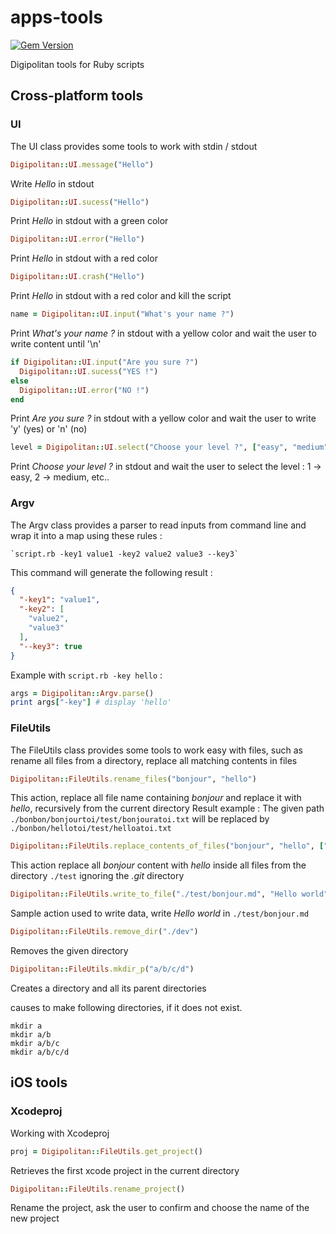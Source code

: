 # apps-tools

[![Gem Version](https://badge.fury.io/rb/digipolitan-apps-tools.svg)](http://badge.fury.io/rb/digipolitan-apps-tools)

Digipolitan tools for Ruby scripts

## Cross-platform tools

### UI

The UI class provides some tools to work with stdin / stdout

````Ruby
Digipolitan::UI.message("Hello")
````
Write *Hello* in stdout

````Ruby
Digipolitan::UI.sucess("Hello")
````
Print *Hello* in stdout with a green color

````Ruby
Digipolitan::UI.error("Hello")
````
Print *Hello* in stdout with a red color

````Ruby
Digipolitan::UI.crash("Hello")
````
Print *Hello* in stdout with a red color and kill the script

````Ruby
name = Digipolitan::UI.input("What's your name ?")
````
Print *What's your name ?* in stdout with a yellow color and wait the user to write content until '\n'

````Ruby
if Digipolitan::UI.input("Are you sure ?")
  Digipolitan::UI.sucess("YES !")
else
  Digipolitan::UI.error("NO !")
end
````
Print *Are you sure ?* in stdout with a yellow color and wait the user to write 'y' (yes) or 'n' (no)

````Ruby
level = Digipolitan::UI.select("Choose your level ?", ["easy", "medium", "hard", "very hard"])
````
Print *Choose your level ?* in stdout and wait the user to select the level : 1 -> easy, 2 -> medium, etc..

### Argv

The Argv class provides a parser to read inputs from command line and wrap it into a map using these rules :
````Sh
`script.rb -key1 value1 -key2 value2 value3 --key3`
````

This command will generate the following result :

````Json
{
  "-key1": "value1",
  "-key2": [
    "value2",
    "value3"
  ],
  "--key3": true
}
````

Example with `script.rb -key hello` :

````Ruby
args = Digipolitan::Argv.parse()
print args["-key"] # display 'hello'
````

### FileUtils

The FileUtils class provides some tools to work easy with files, such as rename all files from a directory, replace all matching contents in files

````Ruby
Digipolitan::FileUtils.rename_files("bonjour", "hello")
````
This action, replace all file name containing *bonjour* and replace it with *hello*, recursively from the current directory
Result example :
The given path `./bonbon/bonjourtoi/test/bonjouratoi.txt` will be replaced by `./bonbon/hellotoi/test/helloatoi.txt`

````Ruby
Digipolitan::FileUtils.replace_contents_of_files("bonjour", "hello", [".git"], "./test")
````
This action replace all *bonjour* content with *hello* inside all files from the directory `./test` ignoring the *.git* directory

````Ruby
Digipolitan::FileUtils.write_to_file("./test/bonjour.md", "Hello world")
````
Sample action used to write data, write *Hello world* in `./test/bonjour.md`

````Ruby
Digipolitan::FileUtils.remove_dir("./dev")
````
Removes the given directory

````Ruby
Digipolitan::FileUtils.mkdir_p("a/b/c/d")
````
Creates a directory and all its parent directories

causes to make following directories, if it does not exist.

````Sh
mkdir a
mkdir a/b
mkdir a/b/c
mkdir a/b/c/d
````

## iOS tools

### Xcodeproj

Working with Xcodeproj

````Ruby
proj = Digipolitan::FileUtils.get_project()
````
Retrieves the first xcode project in the current directory

````Ruby
Digipolitan::FileUtils.rename_project()
````
Rename the project, ask the user to confirm and choose the name of the new project
